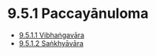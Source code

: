 

# 9.5.1 Paccayānuloma

* [9.5.1.1 Vibhaṅgavāra](9.5.1/9.5.1.1.md)
* [9.5.1.2 Saṅkhyāvāra](9.5.1/9.5.1.2.md)



